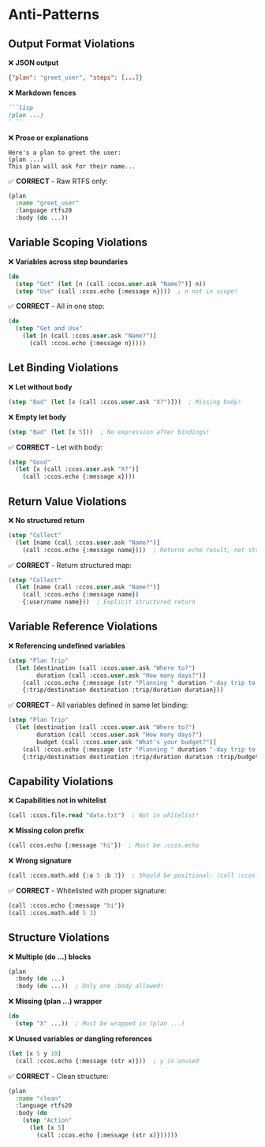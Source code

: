 # Anti-Patterns

## Output Format Violations

❌ **JSON output**
```json
{"plan": "greet_user", "steps": [...]}
```

❌ **Markdown fences**
```markdown
```lisp
(plan ...)
` ``
```

❌ **Prose or explanations**
```
Here's a plan to greet the user:
(plan ...)
This plan will ask for their name...
```

✅ **CORRECT** - Raw RTFS only:
```lisp
(plan
  :name "greet_user"
  :language rtfs20
  :body (do ...))
```

## Variable Scoping Violations

❌ **Variables across step boundaries**
```lisp
(do
  (step "Get" (let [n (call :ccos.user.ask "Name?")] n))
  (step "Use" (call :ccos.echo {:message n})))  ; n not in scope!
```

✅ **CORRECT** - All in one step:
```lisp
(do
  (step "Get and Use"
    (let [n (call :ccos.user.ask "Name?")]
      (call :ccos.echo {:message n}))))
```

## Let Binding Violations

❌ **Let without body**
```lisp
(step "Bad" (let [x (call :ccos.user.ask "X?")]))  ; Missing body!
```

❌ **Empty let body**
```lisp
(step "Bad" (let [x 5]))  ; No expression after bindings!
```

✅ **CORRECT** - Let with body:
```lisp
(step "Good" 
  (let [x (call :ccos.user.ask "X?")] 
    (call :ccos.echo {:message x})))
```

## Return Value Violations

❌ **No structured return**
```lisp
(step "Collect" 
  (let [name (call :ccos.user.ask "Name?")]
    (call :ccos.echo {:message name})))  ; Returns echo result, not structured data!
```

✅ **CORRECT** - Return structured map:
```lisp
(step "Collect" 
  (let [name (call :ccos.user.ask "Name?")]
    (call :ccos.echo {:message name})
    {:user/name name}))  ; Explicit structured return
```

## Variable Reference Violations

❌ **Referencing undefined variables**
```lisp
(step "Plan Trip"
  (let [destination (call :ccos.user.ask "Where to?")
        duration (call :ccos.user.ask "How many days?")]
    (call :ccos.echo {:message (str "Planning " duration "-day trip to " destination " with " budget " budget")})  ; ERROR: budget not defined!
    {:trip/destination destination :trip/duration duration}))
```

✅ **CORRECT** - All variables defined in same let binding:
```lisp
(step "Plan Trip"
  (let [destination (call :ccos.user.ask "Where to?")
        duration (call :ccos.user.ask "How many days?")
        budget (call :ccos.user.ask "What's your budget?")]
    (call :ccos.echo {:message (str "Planning " duration "-day trip to " destination " with " budget " budget")})
    {:trip/destination destination :trip/duration duration :trip/budget budget}))
```

## Capability Violations

❌ **Capabilities not in whitelist**
```lisp
(call :ccos.file.read "data.txt")  ; Not in whitelist!
```

❌ **Missing colon prefix**
```lisp
(call ccos.echo {:message "hi"})  ; Must be :ccos.echo
```

❌ **Wrong signature**
```lisp
(call :ccos.math.add {:a 5 :b 3})  ; Should be positional: (call :ccos.math.add 5 3)
```

✅ **CORRECT** - Whitelisted with proper signature:
```lisp
(call :ccos.echo {:message "hi"})
(call :ccos.math.add 5 3)
```

## Structure Violations

❌ **Multiple (do ...) blocks**
```lisp
(plan
  :body (do ...)
  :body (do ...))  ; Only one :body allowed!
```

❌ **Missing (plan ...) wrapper**
```lisp
(do
  (step "X" ...))  ; Must be wrapped in (plan ...)
```

❌ **Unused variables or dangling references**
```lisp
(let [x 5 y 10]
  (call :ccos.echo {:message (str x)}))  ; y is unused
```

✅ **CORRECT** - Clean structure:
```lisp
(plan
  :name "clean"
  :language rtfs20
  :body (do
    (step "Action" 
      (let [x 5]
        (call :ccos.echo {:message (str x)})))))
```